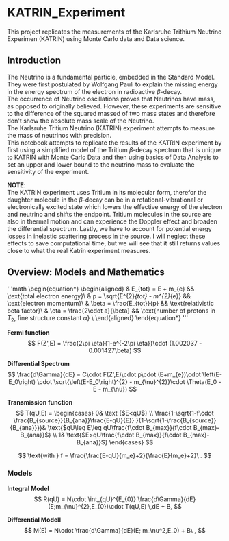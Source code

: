 # KATRIN_Experiment
This project replicates the measurements of the Karlsruhe Trithium Neutrino Experimen (KATRIN) using Monte Carlo data and Data science.

## Introduction

The Neutrino is a fundamental particle, embedded in the Standard Model. They were first postulated by Wolfgang Pauli to explain the missing energy in the energy spectrum of the electron in radioactive $\beta$-decay.  
The occurrence of Neutrino oscillations proves that Neutrinos have mass, as opposed to originally believed. However, these experiments are sensitive to the difference of the squared massed of two mass states and therefore don't show the absolute mass scale of the Neutrino.  
The Karlsruhe Tritium Neutrino (KATRIN) experiment attempts to measure the mass of neutrinos with precision.  
This notebook attempts to replicate the results of the KATRIN experiment by first using a simplified model of the Tritium $\beta$-decay spectrum that is unique to KATRIN with Monte Carlo Data and then using basics of Data Analysis to set an upper and lower bound to the neutrino mass to evaluate the sensitivity of the experiment.

**NOTE**:  
The KATRIN experiment uses Tritium in its molecular form, therefor the daughter molecule in the $\beta$-decay can be in a rotational-vibrational or electronically excited state which lowers the effective energy of the electron and neutrino and shifts the endpoint. Tritium molecules in the source are also in thermal motion and can experience the Doppler effect and broaden the differential spectrum. Lastly, we have to account for potential energy losses in inelastic scattering process in the source.
I will neglect these effects to save computational time, but we will see that it still returns values close to what the real Katrin experiment measures.

## Overview: Models and Mathematics

'''math
\begin{equation*}
    \begin{aligned}
            & E_{tot} = E + m_{e} && \text{total electron energy}\\
            & p = \sqrt{E^{2}_{tot} - m^{2}_{e}} && \text{electron momentum}\\
            & \beta = \frac{E_{tot}}{p} && \text{relativistic beta factor}\\
            & \eta = \frac{2\cdot a}{\beta} && \text{number of protons in $T_{2}$, fine structure 
            constant $\alpha$} \\
    \end{aligned}
\end{equation*}
'''

**Fermi function**
$$
    F(Z',E) = \frac{2\pi \eta}{1-e^{-2\pi \eta}}\cdot (1.002037 - 0.001427\beta)
$$

**Differential Spectrum**
$$
    \frac{d\Gamma}{dE} = C\cdot F(Z',E)\cdot p\cdot (E+m_{e})\cdot \left(E-E_0\right) \cdot \sqrt{\left(E-E_0\right)^{2} - m_{\nu}^{2}}\cdot \Theta(E_0 - E - m_{\nu})
$$

**Transmission function**
$$
    T(qU,E) =
    \begin{cases}
      0& \text {$E<qU$} \\ 
      \frac{1-\sqrt{1-f\cdot \frac{B_{source}}{B_{ana}}\frac{E-qU}{E}} }{1-\sqrt{1-\frac{B_{source}}{B_{ana}}}}& \text{$qU\leq E\leq qU\frac{f\cdot B_{max}}{f\cdot B_{max}-B_{ana}}$} \\
      1& \text{$E>qU\frac{f\cdot B_{max}}{f\cdot B_{max}-B_{ana}}$}
    \end{cases}
$$

$$
    \text{with } f = \frac{\frac{E-qU}{m_e}+2}{\frac{E}{m_e}+2}\ .
$$

### Models

**Integral Model**
$$
    R(qU) = N\cdot \int_{qU}^{E_{0}} \frac{d\Gamma}{dE}(E;m_{\nu}^{2},E_{0})\cdot T(qU,E) \,dE + B,
$$

**Differential Modell**
$$
    M(E) = N\cdot \frac{d\Gamma}{dE}(E; m_\nu^2,E_0) + B\ ,
$$
